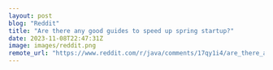 ```yaml
---
layout: post
blog: "Reddit"
title: "Are there any good guides to speed up spring startup?"
date: 2023-11-08T22:47:31Z
image: images/reddit.png
remote_url: "https://www.reddit.com/r/java/comments/17qy1i4/are_there_any_good_guides_to_speed_up_spring/"
---
```

